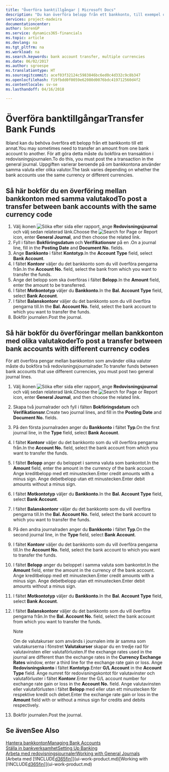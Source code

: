 ```yaml
---
title: "Överföra banktillgångar | Microsoft Docs"
description: "Du kan överföra belopp från ett bankkonto, till exempel olika valutor genom att bokföra transaktionen i redovisningsjournalen."
services: project-madeira
documentationcenter: 
author: SorenGP
ms.service: dynamics365-financials
ms.topic: article
ms.devlang: na
ms.tgt_pltfrm: na
ms.workload: na
ms.search.keywords: bank account transfer, multiple currencies
ms.date: 06/02/2017
ms.author: sgroespe
ms.translationtype: HT
ms.sourcegitcommit: acef03f32124c5983846bc6ed0c4d332c9c8b347
ms.openlocfilehash: f19fbdd0f0059e62080d0076bdc419712560d4f2
ms.contentlocale: sv-se
ms.lasthandoff: 04/16/2018

---
```

# <a name="transfer-bank-funds"></a><span data-ttu-id="acd0b-103">Överföra banktillgångar</span><span class="sxs-lookup"><span data-stu-id="acd0b-103">Transfer Bank Funds</span></span>
<span data-ttu-id="acd0b-104">Ibland kan du behöva överföra ett belopp från ett bankkonto till ett annat.</span><span class="sxs-lookup"><span data-stu-id="acd0b-104">You may sometimes need to transfer an amount from one bank account to another.</span></span> <span data-ttu-id="acd0b-105">För att göra detta måste du bokföra en transaktion i redovisningsjournalen.</span><span class="sxs-lookup"><span data-stu-id="acd0b-105">To do this, you must post the a transaction in the general journal.</span></span> <span data-ttu-id="acd0b-106">Uppgiften varierar beroende på om bankkontona använder samma valuta eller olika valutor.</span><span class="sxs-lookup"><span data-stu-id="acd0b-106">The task varies depending on whether the bank accounts use the same currency or different currencies.</span></span>

## <a name="to-post-a-transfer-between-bank-accounts-with-the-same-currency-code"></a><span data-ttu-id="acd0b-107">Så här bokför du en överföring mellan bankkonton med samma valutakod</span><span class="sxs-lookup"><span data-stu-id="acd0b-107">To post a transfer between bank accounts with the same currency code</span></span>
1. <span data-ttu-id="acd0b-108">Välj ikonen ![Söka efter sida eller rapport](media/ui-search/search_small.png "Ikonen Söka efter sida eller rapport"), ange **Redovisningsjournal** och välj sedan relaterad länk.</span><span class="sxs-lookup"><span data-stu-id="acd0b-108">Choose the ![Search for Page or Report](media/ui-search/search_small.png "Search for Page or Report icon") icon, enter **General Journal**, and then choose the related link.</span></span>
2. <span data-ttu-id="acd0b-109">Fyll i fälten **Bokföringsdatum** och **Verifikationsnr** på en .</span><span class="sxs-lookup"><span data-stu-id="acd0b-109">On a journal line, fill in the **Posting Date** and **Document No.** fields.</span></span>
3. <span data-ttu-id="acd0b-110">Ange **Bankkonto** i fältet **Kontotyp**.</span><span class="sxs-lookup"><span data-stu-id="acd0b-110">In the **Account Type** field, select **Bank Account**.</span></span>
4. <span data-ttu-id="acd0b-111">I fältet **Kontonr** väljer du det bankkonto som du vill överföra pengarna från.</span><span class="sxs-lookup"><span data-stu-id="acd0b-111">In the **Account No.** field, select the bank from which you want to transfer the funds.</span></span>
5. <span data-ttu-id="acd0b-112">Ange det belopp som ska överföras i fältet **Belopp**.</span><span class="sxs-lookup"><span data-stu-id="acd0b-112">In the **Amount** field, enter the amount to be transferred.</span></span>
6. <span data-ttu-id="acd0b-113">I fältet **Motkontotyp** väljer du **Bankkonto**.</span><span class="sxs-lookup"><span data-stu-id="acd0b-113">In the **Bal. Account Type** field, select **Bank Account**.</span></span>
7. <span data-ttu-id="acd0b-114">I fältet **Balanskontonr** väljer du det bankkonto som du vill överföra pengarna till.</span><span class="sxs-lookup"><span data-stu-id="acd0b-114">In the **Bal. Account No.** field, select the bank account to which you want to transfer the funds.</span></span>
8. <span data-ttu-id="acd0b-115">Bokför journalen.</span><span class="sxs-lookup"><span data-stu-id="acd0b-115">Post the journal.</span></span>

## <a name="to-post-a-transfer-between-bank-accounts-with-different-currency-codes"></a><span data-ttu-id="acd0b-116">Så här bokför du överföringar mellan bankkonton med olika valutakoder</span><span class="sxs-lookup"><span data-stu-id="acd0b-116">To post a transfer between bank accounts with different currency codes</span></span>
<span data-ttu-id="acd0b-117">För att överföra pengar mellan bankkonton som använder olika valutor måste du bokföra två redovisningsjournalrader.</span><span class="sxs-lookup"><span data-stu-id="acd0b-117">To transfer funds between bank accounts that use different currencies, you must post two general journal lines.</span></span>

1. <span data-ttu-id="acd0b-118">Välj ikonen ![Söka efter sida eller rapport](media/ui-search/search_small.png "Ikonen Söka efter sida eller rapport"), ange **Redovisningsjournal** och välj sedan relaterad länk.</span><span class="sxs-lookup"><span data-stu-id="acd0b-118">Choose the ![Search for Page or Report](media/ui-search/search_small.png "Search for Page or Report icon") icon, enter **General Journal**, and then choose the related link.</span></span>
2. <span data-ttu-id="acd0b-119">Skapa två journalrader och fyll i fälten **Bokföringsdatum** och **Verifikationsnr**.</span><span class="sxs-lookup"><span data-stu-id="acd0b-119">Create two journal lines, and fill in the **Posting Date** and **Document No.** fields.</span></span>
3. <span data-ttu-id="acd0b-120">På den första journalraden anger du **Bankkonto** i fältet **Typ**.</span><span class="sxs-lookup"><span data-stu-id="acd0b-120">On the first journal line, in the **Type** field, select **Bank Account**.</span></span>
4. <span data-ttu-id="acd0b-121">I fältet **Kontonr** väljer du det bankkonto som du vill överföra pengarna från.</span><span class="sxs-lookup"><span data-stu-id="acd0b-121">In the **Account No.** field, select the bank account from which you want to transfer the funds.</span></span>
5. <span data-ttu-id="acd0b-122">I fältet **Belopp** anger du beloppet i samma valuta som bankontot.</span><span class="sxs-lookup"><span data-stu-id="acd0b-122">In the **Amount** field, enter the amount in the currency of the bank account.</span></span> <span data-ttu-id="acd0b-123">Ange kreditbelopp med ett minustecken.</span><span class="sxs-lookup"><span data-stu-id="acd0b-123">Enter credit amounts with a minus sign.</span></span> <span data-ttu-id="acd0b-124">Ange debetbelopp utan ett minustecken.</span><span class="sxs-lookup"><span data-stu-id="acd0b-124">Enter debit amounts without a minus sign.</span></span>
6. <span data-ttu-id="acd0b-125">I fältet **Motkontotyp** väljer du **Bankkonto**.</span><span class="sxs-lookup"><span data-stu-id="acd0b-125">In the **Bal. Account Type** field, select **Bank Account**.</span></span>
7. <span data-ttu-id="acd0b-126">I fältet **Balanskontonr** väljer du det bankkonto som du vill överföra pengarna till.</span><span class="sxs-lookup"><span data-stu-id="acd0b-126">In the **Bal. Account No.** field, select the bank account to which you want to transfer the funds.</span></span>
8. <span data-ttu-id="acd0b-127">På den andra journalraden anger du **Bankkonto** i fältet **Typ**.</span><span class="sxs-lookup"><span data-stu-id="acd0b-127">On the second journal line, in the **Type** field, select **Bank Account**.</span></span>
9. <span data-ttu-id="acd0b-128">I fältet **Kontonr** väljer du det bankkonto som du vill överföra pengarna till.</span><span class="sxs-lookup"><span data-stu-id="acd0b-128">In the **Account No.** field, select the bank account to which you want to transfer the funds.</span></span>
10. <span data-ttu-id="acd0b-129">I fältet **Belopp** anger du beloppet i samma valuta som bankontot.</span><span class="sxs-lookup"><span data-stu-id="acd0b-129">In the **Amount** field, enter the amount in the currency of the bank account.</span></span> <span data-ttu-id="acd0b-130">Ange kreditbelopp med ett minustecken.</span><span class="sxs-lookup"><span data-stu-id="acd0b-130">Enter credit amounts with a minus sign.</span></span> <span data-ttu-id="acd0b-131">Ange debetbelopp utan ett minustecken.</span><span class="sxs-lookup"><span data-stu-id="acd0b-131">Enter debit amounts without a minus sign.</span></span>
11. <span data-ttu-id="acd0b-132">I fältet **Motkontotyp** väljer du **Bankkonto**.</span><span class="sxs-lookup"><span data-stu-id="acd0b-132">In the **Bal. Account Type** field, select **Bank Account**.</span></span>  
12. <span data-ttu-id="acd0b-133">I fältet **Balanskontonr** väljer du det bankkonto som du vill överföra pengarna från.</span><span class="sxs-lookup"><span data-stu-id="acd0b-133">In the **Bal. Account No.** field, select the bank account from which you want to transfer the funds.</span></span>

    > [!NOTE]  
    >   <span data-ttu-id="acd0b-134">Om de valutakurser som används i journalen inte är samma som valutakurserna i fönstret **Valutakurser** skapar du en tredje rad för valutavinsten eller valutaförlusten.</span><span class="sxs-lookup"><span data-stu-id="acd0b-134">If the exchange rates used in the journal are different than the exchange rates in the **Currency Exchange Rates** window, enter a third line for the exchange rate gain or loss.</span></span> <span data-ttu-id="acd0b-135">Ange **Redovisningskonto** i fältet **Kontotyp**.</span><span class="sxs-lookup"><span data-stu-id="acd0b-135">Enter **G/L Account** in the **Account Type** field.</span></span> <span data-ttu-id="acd0b-136">Ange numret för redovisningskontot för valutavinster och valutaförluster i fältet **Kontonr**.</span><span class="sxs-lookup"><span data-stu-id="acd0b-136">Enter the G/L account number for exchange rate gain or loss in the **Account No.** field.</span></span> <span data-ttu-id="acd0b-137">Ange valutavinsten eller valutaförlusten i fältet **Belopp** med eller utan ett minustecken för respektive kredit och debet.</span><span class="sxs-lookup"><span data-stu-id="acd0b-137">Enter the exchange rate gain or loss in the **Amount** field with or without a minus sign for credits and debits respectively.</span></span>
13. <span data-ttu-id="acd0b-138">Bokför journalen.</span><span class="sxs-lookup"><span data-stu-id="acd0b-138">Post the journal.</span></span>

## <a name="see-also"></a><span data-ttu-id="acd0b-139">Se även</span><span class="sxs-lookup"><span data-stu-id="acd0b-139">See Also</span></span>
[<span data-ttu-id="acd0b-140">Hantera bankkonton</span><span class="sxs-lookup"><span data-stu-id="acd0b-140">Managing Bank Accounts</span></span>](bank-manage-bank-accounts.md)  
[<span data-ttu-id="acd0b-141">Ställa in bankverksamhet</span><span class="sxs-lookup"><span data-stu-id="acd0b-141">Setting Up Banking</span></span>](bank-setup-banking.md)  
[<span data-ttu-id="acd0b-142">Arbeta med redovisningsjournaler</span><span class="sxs-lookup"><span data-stu-id="acd0b-142">Working with General Journals</span></span>](ui-work-general-journals.md)  
<span data-ttu-id="acd0b-143">[Arbeta med [!INCLUDE[d365fin](includes/d365fin_md.md)]](ui-work-product.md)</span><span class="sxs-lookup"><span data-stu-id="acd0b-143">[Working with [!INCLUDE[d365fin](includes/d365fin_md.md)]](ui-work-product.md)</span></span>

